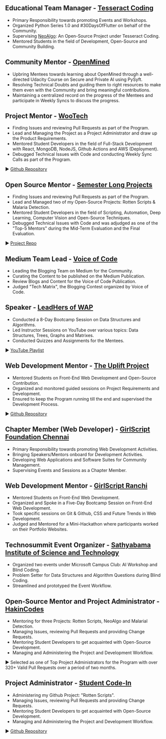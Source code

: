 ## Educational Team Manager - [Tesseract Coding](https://www.tesseractcoding.tech/)

- Primary Responsibility towards promoting Events and Workshops.
- Organized Python Series 1.0 and #30DaysOfFlutter on behalf of the Community.
- Supervising [NeoAlgo](https://github.com/TesseractCoding/NeoAlgo): An Open-Source Project under Tesseract Coding.
- Mentored Students in the field of Development, Open-Source and Community Building.

## Community Mentor - [OpenMined](https://www.openmined.org/)

- Upbring Mentees towards learning about OpenMined through a well-directed Udacity Course on Secure and Private AI using PySyft.
- Resolving Technical Doubts and guiding them to right resources to make them even with the Community and bring meaningful contributions.
- Maintaining a centralized record on the progress of the Mentees and participate in Weekly Syncs to discuss the progress.

## Project Mentor - [WooTech](https://wootechnology.github.io/Website/)

- Finding Issues and reviewing Pull Requests as part of the Program.
- Lead and Managing the Project as a Project Administrator and draw up the Product Requirements.
- Mentored Student Developers in the field of Full-Stack Development with React, MongoDB, NodeJS, Github Actions and AWS (Deployment).
- Debugged Technical Issues with Code and conducting Weekly Sync Calls as part of the Program.

▶️ [Github Repository](https://github.com/HarshCasper/AllNotes)

## Open Source Mentor - [Semester Long Projects](https://slop.dscdaiict.in/)

- Finding Issues and reviewing Pull Requests as part of the Program.
- Lead and Managed two of my Open-Source Projects: Rotten Scripts & Malaria Detection.
- Mentored Student Developers in the field of Scripting, Automation, Deep Learning, Computer Vision and Open-Source Techniques.
- Debugged Technical Issues with Code and was adjudged as one of the "Top-5 Mentors" during the Mid-Term Evaluation and the Final Evaluation.

▶️ [Project Repo](https://github.com/harshcasper/rotten-scripts)

## Medium Team Lead - [Voice of Code](https://medium.com/voice-of-code)

- Leading the Blogging Team on Medium for the Community.
- Curating the Content to be published on the Medium Publication.
- Review Blogs and Content for the Voice of Code Publication.
- Judged "Tech Matrix", the Blogging Contest organized by Voice of Code.

## Speaker - [LeadHers of WAP](https://www.linkedin.com/company/leadhersofwap) 

- Conducted a 8-Day Bootcamp Session on Data Structures and Algorithms.
- Led Instructor Sessions on YouTube over various topics: Data Structures, Trees, Graphs and Matrixes.
- Conducted Quizzes and Assignments for the Mentees.

▶️ [YouTube Playlist](https://yt.vu/NhAavHRkR-0)

## Web Development Mentor - [The Uplift Project](https://upliftproject.tech/#/)

- Mentored Students on Front-End Web Development and Open-Source Contribution.
- Organized and monitored guided sessions on Project Requirements and Development.
- Ensured to keep the Program running till the end and supervised the Development Process.

▶️ [Github Repository](https://github.com/HarshCasper/CareerPath)

## Chapter Member (Web Developer) - [GirlScript Foundation Chennai](https://in.linkedin.com/company/girlscript-1-chennai)

- Primary Responsibility towards promoting Web Development Activities.
- Bringing Speakers/Mentors onboard for Development Activities.
- Developing Web Applications and Software Suites for Community Management.
- Supervising Events and Sessions as a Chapter Member.

## Web Development Mentor - [GirlScript Ranchi](https://in.linkedin.com/company/girlscript-ranchi)

- Mentored Students on Front-End Web Development.
- Organized and Spoke in a Five-Day Bootcamp Session on Front-End Web Development.
- Took specific sessions on Git & Github, CSS and Future Trends in Web Development.
- Judged and Mentored for a Mini-Hackathon where participants worked on their Portfolio Websites.

## Technosummit Event Organizer - [Sathyabama Institute of Science and Technology](https://www.sathyabama.ac.in/)

- Organized two events under Microsoft Campus Club: AI Workshop and Blind Coding.
- Problem Setter for Data Structures and Algorithm Questions during Blind Coding.
- Streamlined and prototyped the Event Workflow.

## Open-Source Mentor and Project Administrator - [HakinCodes](https://hakincodes.tech/)

- Mentoring for three Projects: Rotten Scripts, NeoAlgo and Malarial Detection.
- Managing Issues, reviewing Pull Requests and providing Change Requests.
- Mentoring Student Developers to get acquainted with Open-Source Development.
- Managing and Administering the Project and Development Workflow.

▶️ Selected as one of Top Project Administrators for the Program with over 320+ Valid Pull Requests over a period of two months.

## Project Administrator - [Student Code-In](https://scodein.tech/) 

- Administering my Github Project: "Rotten Scripts".
- Managing Issues, reviewing Pull Requests and providing Change Requests.
- Mentoring Student Developers to get acquainted with Open-Source Development.
- Managing and Administering the Project and Development Workflow.

▶️ [Github Repository](https://github.com/harshcasper/rotten-scripts)
